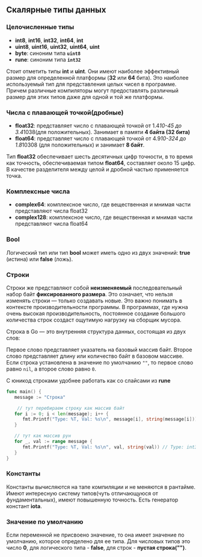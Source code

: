 ## Скалярные типы данных

### Целочисленные типы

- **int8**, **int16**, **int32**, **int64**, **int**
- **uint8**, **uint16**, **uint32**, **uint64**, **uint**
- **byte**: синоним типа **`uint8`**
- **rune**: синоним типа **`int32`**

Стоит отметить типы **int** и **uint**. Они имеют наиболее эффективный размер для определенной платформы (**32** или **64** бита). Это наиболее используемый тип для представления целых чисел в программе. Причем различные компиляторы могут предоставлять различный размер для этих типов даже для одной и той же платформы. 


### Числа с плавающей точкой(дробные)

- **float32**: представляет число с плавающей точкой от 1.4*10-45 до 3.4*1038(для положительных). Занимает в памяти **4 байта (32 бита)**
- **float64**: представляет число с плавающей точкой от 4.9*10-324 до 1.8*10308 (для положительных) и занимает **8 байт**.

Тип **float32** обеспечивает шесть десятичных цифр точности, в то время как точность, обеспечиваемая типом **float64**, составляет около 15 цифр. В качестве разделителя между целой и дробной частью применяется точка.

### Комплексные числа

- **complex64**: комплексное число, где вещественная и мнимая части представляют числа float32
- **complex128**: комплексное число, где вещественная и мнимая части представляют числа float64

### Bool

Логический тип или тип **bool** может иметь одно из двух значений: **true** (истина) или **false** (ложь).

### Строки

Строки же представляют собой **неизменяемый** последовательный набор байт **фиксированного размера**. Это означает, что нельзя изменять строки — только создавать новые. Это важно понимать в контексте производительности программы. В программах, где нужна очень высокая производительность, постоянное создание большого количества строк создаст ощутимую нагрузку на сборщик мусора.


Строка в Go — это внутренняя структура данных, состоящая из двух слов:

Первое слово представляет указатель на базовый массив байт.
Второе слово представляет длину или количество байт в базовом массиве.
Если строка установлена в значение по умолчанию `""`, то первое слово равно `nil`, а второе слово равно `0`.

С юникод строками удобнее работать как со слайсами из **rune**

```go
func main() {
   message := "Строка"

    // тут перебираем строку как массив байт
   for i := 0; i < len(message); i++ {
      fmt.Printf("Type: %T, Val: %s\n", message[i], string(message[i])) // Type: uint8, Val: Ð
   }

   // тут как массив рун
   for _, val := range message {
      fmt.Printf("Type: %T, Val: %s\n", val, string(val)) // Type: int32, Val: С
   }
}
```



### Константы

Константы вычисляются на тапе компиляции и не меняются в рантайме. Имеют интересную систему типов(чуть отличающуюся от фундаментальных), имеют повышенную точность. Есть генератор констант **iota**.

### Значение по умолчанию

Если переменной не присвоено значение, то она имеет значение по умолчанию, которое определено для ее типа. Для числовых типов это число **0**, для логического типа - **false**, для строк - **пустая строка("")**.